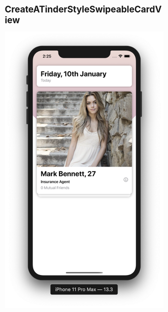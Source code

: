 # CreateATinderStyleSwipeableCardView

![](https://github.com/ram4ik/CreateATinderStyleSwipeableCardView/blob/master/CreateATinderStyleSwipeableCardView/Assets.xcassets/Screenshot%202020-01-20%20at%2014.25.14.imageset/Screenshot%202020-01-20%20at%2014.25.14.png)

